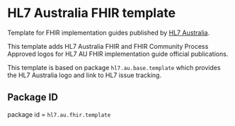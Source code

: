 # HL7 Australia FHIR template

Template for FHIR implementation guides published by [HL7 Australia](https://confluence.hl7.org/display/HA/HL7+Australia+Home).

This template adds HL7 Australia FHIR and FHIR Community Process Approved logos for HL7 AU FHIR implementation guide official publications.

This template is based on package `hl7.au.base.template` which provides the HL7 Australia logo and link to HL7 issue tracking.

## Package ID
package id = `hl7.au.fhir.template`


